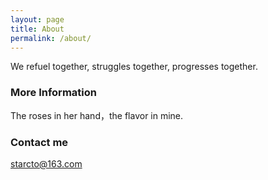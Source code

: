 ```yaml
---
layout: page
title: About
permalink: /about/
---
```


We refuel together, struggles together, progresses together.

### More Information

The roses in her hand，the flavor in mine.

### Contact me

[starcto@163.com](mailto:starcto@163.com)
